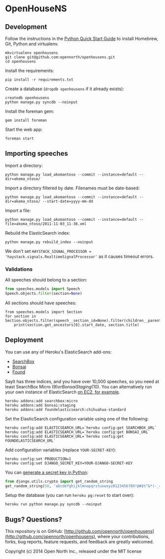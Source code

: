# OpenHouseNS

## Development

Follow the instructions in the [Python Quick Start Guide](https://github.com/opennorth/opennorth.ca/wiki/Python-Quick-Start%3A-OS-X) to install Homebrew, Git, Python and virtualenv.

    mkvirtualenv openhousens
    git clone git@github.com:opennorth/openhousens.git
    cd openhousens

Install the requirements:

    pip install -r requirements.txt

Create a database (`dropdb openhousens` if it already exists):

    createdb openhousens
    python manage.py syncdb --noinput

Install the foreman gem:

    gem install foreman

Start the web app:

    foreman start

## Importing speeches

Import a directory:

    python manage.py load_akomantoso --commit --instance=default --dir=akoma_ntoso/

Import a directory filtered by date. Filenames must be date-based:

    python manage.py load_akomantoso --commit --instance=default --dir=akoma_ntoso/ --start-date=yyyy-mm-dd

Import a file:

    python manage.py load_akomantoso --commit --instance=default --file=akoma_ntoso/2011-11-03_11-38.xml

Rebuild the ElasticSearch index:

    python manage.py rebuild_index --noinput

We don't set `HAYSTACK_SIGNAL_PROCESSOR = 'haystack.signals.RealtimeSignalProcessor'` as it causes timeout errors.

### Validations

All speeches should belong to a section:

```python
from speeches.models import Speech
Speech.objects.filter(section=None)
```

All sections should have speeches:

    from speeches.models import Section
    for section in Section.objects.filter(speech__section_id=None).filter(children__parent_id=None):
        print(section.get_ancestors[0].start_date, section.title)

## Deployment

You can use any of Heroku's ElasticSearch add-ons:

* [SearchBox](https://addons.heroku.com/searchbox)
* [Bonsai](https://addons.heroku.com/bonsai)
* [Found](https://addons.heroku.com/foundelasticsearch)

SayIt has three indices, and you have over 10,000 speeches, so you need at least SearchBox Micro ($9) or Bonsai Staging ($10). You can alternatively run your own instance of ElasticSearch [on EC2, for example](http://www.elasticsearch.org/tutorials/elasticsearch-on-ec2/).

    heroku addons:add searchbox:micro
    heroku addons:add bonsai:staging
    heroku addons:add foundelasticsearch:chihuahua-standard

Set the ElasticSearch configuration variable using one of the following:

    heroku config:add ELASTICSEARCH_URL=`heroku config:get SEARCHBOX_URL`
    heroku config:add ELASTICSEARCH_URL=`heroku config:get BONSAI_URL`
    heroku config:add ELASTICSEARCH_URL=`heroku config:get FOUNDELASTICSEARCH_URL`

Add configuration variables (replace `YOUR-SECRET-KEY`):

    heroku config:set PRODUCTION=1
    heroku config:set DJANGO_SECRET_KEY=YOUR-DJANGO-SECRET-KEY

You can [generate a secret key in Python](https://github.com/django/django/blob/master/django/core/management/commands/startproject.py):

```python
from django.utils.crypto import get_random_string
get_random_string(50, 'abcdefghijklmnopqrstuvwxyz0123456789!@#$%^&*(-_=+)')
```

Setup the database (you can run `heroku pg:reset` to start over):

    heroku run python manage.py syncdb --noinput

## Bugs? Questions?

This repository is on GitHub: [http://github.com/opennorth/openhousens](http://github.com/opennorth/openhousens), where your contributions, forks, bug reports, feature requests, and feedback are greatly welcomed.

Copyright (c) 2014 Open North Inc., released under the MIT license
